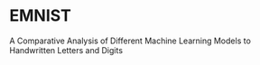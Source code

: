 # EMNIST
A Comparative Analysis of Different Machine Learning Models to Handwritten Letters and Digits
